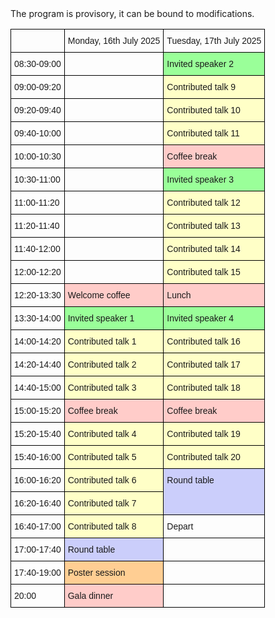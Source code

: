 
<html>


<style type="text/css">
  .page-header {
  color: white;
  text-align: center;
  background-color: white;
  background-image: url("./images/atmoheader.png");
  background-repeat: no-repeat;
  background-size: cover;
  margin: 0 auto;

}
.tg  {border-collapse:collapse;border-spacing:0;}
.tg td{border-color:black;border-style:solid;border-width:1px;font-family:Arial, sans-serif;font-size:14px;
  overflow:hidden;padding:10px 5px;word-break:normal;}
.tg th{border-color:black;border-style:solid;border-width:1px;font-family:Arial, sans-serif;font-size:14px;
  font-weight:normal;overflow:hidden;padding:10px 5px;word-break:normal;}
.tg .tg-1a9d{background-color:#9aff99;border-color:#000000;text-align:left;vertical-align:top}
.tg .tg-73oq{border-color:#000000;text-align:left;vertical-align:top}
.tg .tg-tqgz{background-color:#ffffc7;border-color:#000000;text-align:left;vertical-align:top}
.tg .tg-feht{background-color:#ffccc9;border-color:#000000;text-align:left;vertical-align:top}
.tg .tg-cg1m{background-color:#cbcefb;border-color:#000000;text-align:left;vertical-align:top}
.tg .tg-vwhn{background-color:#ffce93;border-color:#000000;text-align:left;vertical-align:top}
</style>
<body>
The program is provisory, it can be bound to modifications.

<table class="tg"><thead>
  <tr>
    <th class="tg-73oq"></th>
    <th class="tg-73oq">Monday, 16th July 2025</th>
    <th class="tg-73oq">Tuesday, 17th July 2025</th>
  </tr></thead>
<tbody>
  <tr>
    <td class="tg-73oq">08:30-09:00</td>
    <td class="tg-73oq"></td>
    <td class="tg-1a9d">Invited speaker 2</td>
  </tr>
  <tr>
    <td class="tg-73oq">09:00-09:20</td>
    <td class="tg-73oq"></td>
    <td class="tg-tqgz">Contributed talk 9</td>
  </tr>
  <tr>
    <td class="tg-73oq">09:20-09:40</td>
    <td class="tg-73oq"></td>
    <td class="tg-tqgz">Contributed talk 10</td>
  </tr>
  <tr>
    <td class="tg-73oq">09:40-10:00</td>
    <td class="tg-73oq"></td>
    <td class="tg-tqgz">Contributed talk 11</td>
  </tr>
  <tr>
    <td class="tg-73oq">10:00-10:30</td>
    <td class="tg-73oq"></td>
    <td class="tg-feht">Coffee break</td>
  </tr>
  <tr>
    <td class="tg-73oq">10:30-11:00</td>
    <td class="tg-73oq"></td>
    <td class="tg-1a9d">Invited speaker 3</td>
  </tr>
  <tr>
    <td class="tg-73oq">11:00-11:20</td>
    <td class="tg-73oq"></td>
    <td class="tg-tqgz">Contributed talk 12</td>
  </tr>
  <tr>
    <td class="tg-73oq">11:20-11:40</td>
    <td class="tg-73oq"></td>
    <td class="tg-tqgz">Contributed talk 13</td>
  </tr>
  <tr>
    <td class="tg-73oq">11:40-12:00</td>
    <td class="tg-73oq"></td>
    <td class="tg-tqgz">Contributed talk 14</td>
  </tr>
  <tr>
    <td class="tg-73oq">12:00-12:20</td>
    <td class="tg-73oq"></td>
    <td class="tg-tqgz">Contributed talk 15</td>
  </tr>
  <tr>
    <td class="tg-73oq">12:20-13:30</td>
    <td class="tg-feht">Welcome coffee</td>
    <td class="tg-feht">Lunch</td>
  </tr>
  <tr>
    <td class="tg-73oq">13:30-14:00</td>
    <td class="tg-1a9d">Invited speaker 1</td>
    <td class="tg-1a9d">Invited speaker 4</td>
  </tr>
  <tr>
    <td class="tg-73oq">14:00-14:20</td>
    <td class="tg-tqgz">Contributed talk 1</td>
    <td class="tg-tqgz">Contributed talk 16</td>
  </tr>
  <tr>
    <td class="tg-73oq">14:20-14:40</td>
    <td class="tg-tqgz">Contributed talk 2</td>
    <td class="tg-tqgz">Contributed talk 17</td>
  </tr>
  <tr>
    <td class="tg-73oq">14:40-15:00</td>
    <td class="tg-tqgz">Contributed talk 3</td>
    <td class="tg-tqgz">Contributed talk 18</td>
  </tr>
  <tr>
    <td class="tg-73oq">15:00-15:20</td>
    <td class="tg-feht">Coffee break</td>
    <td class="tg-feht">Coffee break</td>
  </tr>
  <tr>
    <td class="tg-73oq">15:20-15:40</td>
    <td class="tg-tqgz">Contributed talk 4</td>
    <td class="tg-tqgz">Contributed talk 19</td>
  </tr>
  <tr>
    <td class="tg-73oq">15:40-16:00</td>
    <td class="tg-tqgz">Contributed talk 5</td>
    <td class="tg-tqgz">Contributed talk 20</td>
  </tr>
  <tr>
    <td class="tg-73oq">16:00-16:20</td>
    <td class="tg-tqgz">Contributed talk 6</td>
    <td class="tg-cg1m" rowspan="2">Round table</td>
  </tr>
  <tr>
    <td class="tg-73oq">16:20-16:40</td>
    <td class="tg-tqgz">Contributed talk 7</td>
  </tr>
  <tr>
    <td class="tg-73oq">16:40-17:00</td>
    <td class="tg-tqgz">Contributed talk 8</td>
    <td class="tg-73oq">Depart</td>
  </tr>
  <tr>
    <td class="tg-73oq">17:00-17:40</td>
    <td class="tg-cg1m">Round table</td>
    <td class="tg-73oq"></td>
  </tr>
  <tr>
    <td class="tg-73oq">17:40-19:00</td>
    <td class="tg-vwhn">Poster session</td>
    <td class="tg-73oq"></td>
  </tr>
  <tr>
    <td class="tg-73oq">20:00</td>
    <td class="tg-feht">Gala dinner</td>
    <td class="tg-73oq"></td>
  </tr>
</tbody></table>  
</body>
</html>

